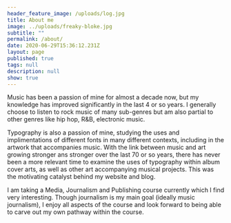 ```yaml
---
header_feature_image: /uploads/log.jpg
title: About me
image: ../uploads/freaky-bloke.jpg
subtitle: ""
permalink: /about/
date: 2020-06-29T15:36:12.231Z
layout: page
published: true
tags: null
description: null
show: true
---
```

Music has been a passion of mine for almost a decade now, but my knowledge has improved significantly in the last 4 or so years. I generally choose to listen to rock music of many sub-genres but am also partial to other genres like hip hop, R&B, electronic music.

Typography is also a passion of mine, studying the uses and implimentations of different fonts in many different contexts, including in the artwork that accompanies music. With the link between music and art growing stronger ans stronger over the last 70 or so years, there has never been a more relevant time to examine the uses of typography within album cover arts, as well as other art accompanying musical projects. This was the motivating catalyst behind my website and blog.

I am taking a Media, Journalism and Publishing course currently which I find very interesting. Though journalism is my main goal (ideally music journalism), I enjoy all aspects of the course and look forward to being able to carve out my own pathway within the course.